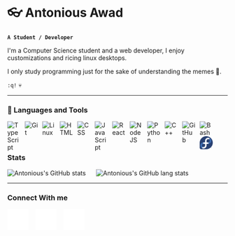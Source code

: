 # 👓 Antonious Awad

**`A Student / Developer`**

I'm a Computer Science student and a web developer, I enjoy customizations and ricing linux desktops.

I only study programming just for the sake of understanding the memes 🐧.

`:q!` 💀

---
### 🧰 Languages and Tools 
<img align="left" alt="TypeScript" width="30px" style="padding-right:10px;" src="https://cdn.jsdelivr.net/gh/devicons/devicon/icons/typescript/typescript-plain.svg" />
<img align="left" alt="Git" width="30px" style="padding-right:10px;" src="https://cdn.jsdelivr.net/gh/devicons/devicon/icons/git/git-original.svg" />
<img align="left" alt="Linux" width="30px" style="padding-right:10px;" src="https://cdn.jsdelivr.net/gh/devicons/devicon/icons/linux/linux-original.svg" />
<img align="left" alt="HTML" width="30px" style="padding-right:10px;" src="https://cdn.jsdelivr.net/gh/devicons/devicon/icons/html5/html5-plain.svg" />
<img align="left" alt="CSS" width="30px" style="padding-right:10px;" src="https://cdn.jsdelivr.net/gh/devicons/devicon/icons/css3/css3-plain.svg" />
<img align="left" alt="JavaScript" width="30px" style="padding-right:10px;" src="https://cdn.jsdelivr.net/gh/devicons/devicon/icons/javascript/javascript-plain.svg" />
<img align="left" alt="React" width="30px" style="padding-right:10px;" src="https://cdn.jsdelivr.net/gh/devicons/devicon/icons/react/react-original.svg" />
<img align="left" alt="NodeJS" width="30px" style="padding-right:10px;" src="https://cdn.jsdelivr.net/gh/devicons/devicon/icons/nodejs/nodejs-original.svg" />
<img align="left" alt="Python" width="30px" style="padding-right:10px;" src="https://cdn.jsdelivr.net/gh/devicons/devicon/icons/python/python-plain.svg" />
<img align="left" alt="C++" width="30px" style="padding-right:10px;" src="https://cdn.jsdelivr.net/gh/devicons/devicon/icons/cplusplus/cplusplus-line.svg" />
<img align="left" alt="GitHub" width="30px" style="padding-right:10px;" src="https://cdn.jsdelivr.net/gh/devicons/devicon/icons/github/github-original.svg" />
<img align="left" alt="Bash" width="30px" style="padding-right:10px;" src="https://cdn.jsdelivr.net/gh/devicons/devicon/icons/bash/bash-original.svg" />
<img align="left" alt="Fedora" width="30px" style="padding-right:10px;" src="https://raw.githubusercontent.com/devicons/devicon/v2.15.1/icons/fedora/fedora-original.svg" />

<br /> <br />

#

### Stats
![Antonious's GitHub stats](https://github-readme-stats.vercel.app/api?username=antonious-awad&show_icons=true&theme=nord)
&nbsp;&nbsp;&nbsp;&nbsp;
![Antonious's GitHub lang stats](https://github-readme-stats.vercel.app/api/top-langs/?username=antonious-awad&layout=compact&theme=nord)

---

### Connect With me
[![website](https://github.com/codeSTACKr/codeSTACKr/raw/master/img/twitter-dark.svg)](https://twitter.com/Antonious_A)
&nbsp;&nbsp;
[![website](https://github.com/codeSTACKr/codeSTACKr/raw/master/img/linkedin-dark.svg)](https://linkedin.com/in/antoniousawad)
&nbsp;&nbsp;
[![website](https://raw.githubusercontent.com/codeSTACKr/codeSTACKr/master/img/instagram-dark.svg)](https://instagram.com/antonious___)
&nbsp;&nbsp;



<!--
**Antonious-Awad/Antonious-Awad** is a ✨ _special_ ✨ repository because its `README.md` (this file) appears on your GitHub profile.

Here are some ideas to get you started:

- 🔭 I’m currently working on ...
- 🌱 I’m currently learning ...
- 👯 I’m looking to collaborate on ...
- 🤔 I’m looking for help with ...
- 💬 Ask me about ...
- 📫 How to reach me: ...
- 😄 Pronouns: ...
- ⚡ Fun fact: ...
-->
